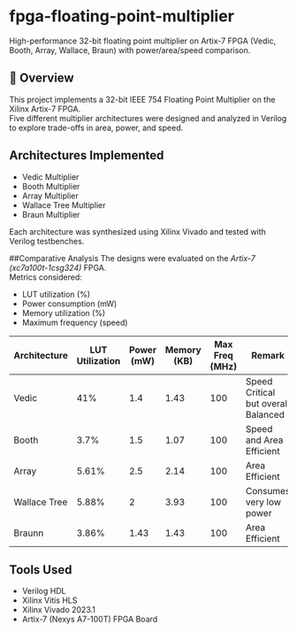 # fpga-floating-point-multiplier
High-performance 32-bit floating point multiplier on Artix-7 FPGA (Vedic, Booth, Array, Wallace, Braun) with power/area/speed comparison.

## 📖 Overview
This project implements a 32-bit IEEE 754 Floating Point Multiplier on the Xilinx Artix-7 FPGA.  
Five different multiplier architectures were designed and analyzed in Verilog to explore trade-offs in area, power, and speed.

## Architectures Implemented
- Vedic Multiplier
- Booth Multiplier
- Array Multiplier
- Wallace Tree Multiplier
- Braun Multiplier

Each architecture was synthesized using Xilinx Vivado and tested with Verilog testbenches.

##Comparative Analysis
The designs were evaluated on the *Artix-7 (xc7a100t-1csg324)* FPGA.  
Metrics considered:
- LUT utilization (%)
- Power consumption (mW)
- Memory utilization (%)
- Maximum frequency (speed)

| Architecture   | LUT Utilization | Power (mW) | Memory (KB) | Max Freq (MHz) | Remark                                         |
|----------------|-----------------|------------|-------------|----------------|------------------------------------------------|
| Vedic          | 41%             | 1.4        | 1.43        | 100            | Speed Critical but overall Balanced            |
| Booth          | 3.7%            | 1.5        | 1.07        | 100            | Speed and Area Efficient                       |
| Array          | 5.61%           | 2.5        | 2.14        | 100            | Area Efficient                                 |
| Wallace Tree   | 5.88%           | 2          | 3.93        | 100            | Consumes very low power                        |
| Braunn         | 3.86%           | 1.43       | 1.43        | 100            | Area Efficient                                 |

## Tools Used
- Verilog HDL
- Xilinx Vitis HLS
- Xilinx Vivado 2023.1
- Artix-7 (Nexys A7-100T) FPGA Board
